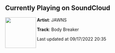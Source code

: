 ## Currently Playing on SoundCloud

[<img align="left" width="100" src="https://i1.sndcdn.com/artworks-b8zo70CVdI3h4yUN-5aH6bg-t500x500.jpg">](https://soundcloud.com/longjawns/body-breaker)

**Artist**: JAWNS 

**Track**: Body Breaker

Last updated at 09/17/2022 20:35
